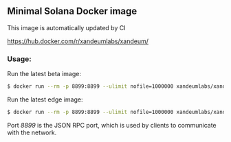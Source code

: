 ## Minimal Solana Docker image
This image is automatically updated by CI

https://hub.docker.com/r/xandeumlabs/xandeum/

### Usage:
Run the latest beta image:
```bash
$ docker run --rm -p 8899:8899 --ulimit nofile=1000000 xandeumlabs/xandeum:beta
```

Run the latest edge image:
```bash
$ docker run --rm -p 8899:8899 --ulimit nofile=1000000 xandeumlabs/xandeum:edge
```

Port *8899* is the JSON RPC port, which is used by clients to communicate with the network.

